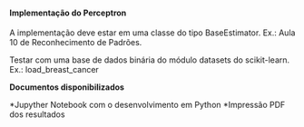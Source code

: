 #### Implementação do Perceptron

A implementação deve estar em uma classe do tipo BaseEstimator. Ex.: Aula 10 de Reconhecimento de Padrões.

Testar com uma base de dados binária do módulo datasets do scikit-learn. Ex.: load_breast_cancer

**Documentos disponibilizados**

*Jupyther Notebook com o desenvolvimento em Python
*Impressão PDF dos resultados

